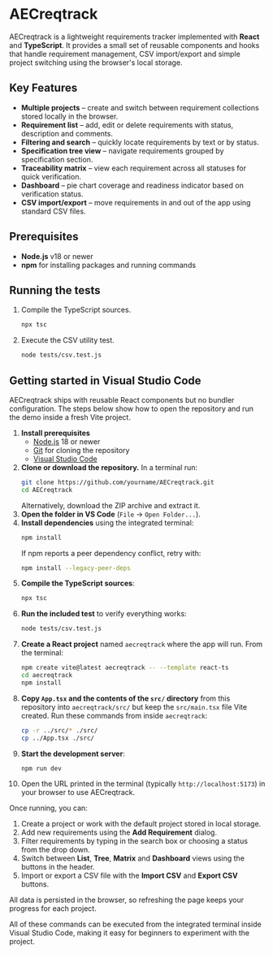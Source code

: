 # AECreqtrack

AECreqtrack is a lightweight requirements tracker implemented with **React** and **TypeScript**. It provides a small set of reusable components and hooks that handle requirement management, CSV import/export and simple project switching using the browser's local storage.

## Key Features

- **Multiple projects** – create and switch between requirement collections stored locally in the browser.
- **Requirement list** – add, edit or delete requirements with status, description and comments.
- **Filtering and search** – quickly locate requirements by text or by status.
- **Specification tree view** – navigate requirements grouped by specification section.
- **Traceability matrix** – view each requirement across all statuses for quick verification.
- **Dashboard** – pie chart coverage and readiness indicator based on verification status.
- **CSV import/export** – move requirements in and out of the app using standard CSV files.

## Prerequisites

- **Node.js** v18 or newer
- **npm** for installing packages and running commands

## Running the tests

1. Compile the TypeScript sources.
   ```bash
   npx tsc
   ```
2. Execute the CSV utility test.
   ```bash
   node tests/csv.test.js
   ```

## Getting started in Visual Studio Code

AECreqtrack ships with reusable React components but no bundler
configuration. The steps below show how to open the repository and run the demo
inside a fresh Vite project.

1. **Install prerequisites**
   - [Node.js](https://nodejs.org/) 18 or newer
   - [Git](https://git-scm.com/) for cloning the repository
   - [Visual Studio Code](https://code.visualstudio.com/)
2. **Clone or download the repository.** In a terminal run:
   ```bash
   git clone https://github.com/yourname/AECreqtrack.git
   cd AECreqtrack
   ```
   Alternatively, download the ZIP archive and extract it.
3. **Open the folder in VS Code** (`File` → `Open Folder...`).
4. **Install dependencies** using the integrated terminal:
   ```bash
   npm install
   ```
   If npm reports a peer dependency conflict, retry with:
   ```bash
   npm install --legacy-peer-deps
   ```
5. **Compile the TypeScript sources**:
   ```bash
   npx tsc
   ```
6. **Run the included test** to verify everything works:
   ```bash
   node tests/csv.test.js
   ```
7. **Create a React project** named `aecreqtrack` where the app will run. From the terminal:
   ```bash
   npm create vite@latest aecreqtrack -- --template react-ts
   cd aecreqtrack
   npm install
   ```
8. **Copy `App.tsx` and the contents of the `src/` directory** from this
   repository into `aecreqtrack/src/` but keep the `src/main.tsx` file Vite
   created. Run these commands from inside `aecreqtrack`:
   ```bash
   cp -r ../src/* ./src/
   cp ../App.tsx ./src/
   ```
9. **Start the development server**:
   ```bash
   npm run dev
   ```
10. Open the URL printed in the terminal (typically
    `http://localhost:5173`) in your browser to use AECreqtrack.

Once running, you can:

1. Create a project or work with the default project stored in local storage.
2. Add new requirements using the **Add Requirement** dialog.
3. Filter requirements by typing in the search box or choosing a status from the drop down.
4. Switch between **List**, **Tree**, **Matrix** and **Dashboard** views using the buttons in the header.
5. Import or export a CSV file with the **Import CSV** and **Export CSV** buttons.

All data is persisted in the browser, so refreshing the page keeps your progress for each project.


All of these commands can be executed from the integrated terminal inside Visual
Studio Code, making it easy for beginners to experiment with the project.
